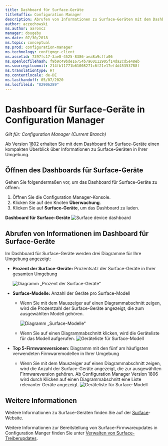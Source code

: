 ```yaml
---
title: Dashboard für Surface-Geräte
titleSuffix: Configuration Manager
description: Abrufen von Informationen zu Surface-Geräten mit dem Dashboard
author: aczechowski
ms.author: aaroncz
manager: dougeby
ms.date: 07/30/2018
ms.topic: conceptual
ms.prod: configuration-manager
ms.technology: configmgr-client
ms.assetid: 7397fc17-3ae8-4525-8386-aea8a9cffa06
ms.openlocfilehash: f9b9c49bde16754b7a60112905f14da2cd5e48eb
ms.sourcegitcommit: 214fb11771b61008271c6f21e17ef4d45353788f
ms.translationtype: HT
ms.contentlocale: de-DE
ms.lasthandoff: 05/07/2020
ms.locfileid: "82906289"
---
```

# <a name="surface-device-dashboard-in-configuration-manager"></a>Dashboard für Surface-Geräte in Configuration Manager

*Gilt für: Configuration Manager (Current Branch)*

Ab Version 1802 erhalten Sie mit dem Dashboard für Surface-Geräte einen kompakten Überblick über Informationen zu Surface-Geräten in Ihrer Umgebung. <!--1355788-->

## <a name="open-the-surface-device-dashboard"></a>Öffnen des Dashboards für Surface-Geräte

Gehen Sie folgendermaßen vor, um das Dashboard für Surface-Geräte zu öffnen: 

1. Öffnen Sie die Configuration Manager-Konsole. 
2. Klicken Sie auf den Knoten **Überwachung**. 
3. Klicken Sie auf **Surface-Geräte**, um das Dashboard zu laden.

**Dashboard für Surface-Geräte**
![Surface device dashboard](media/Surface-device-dashboard.PNG)



## <a name="reviewing-information-in-the-surface-device-dashboard"></a>Abrufen von Informationen im Dashboard für Surface-Geräte

Im Dashboard für Surface-Geräte werden drei Diagramme für Ihre Umgebung angezeigt: 

- **Prozent der Surface-Geräte:** Prozentsatz der Surface-Geräte in Ihrer gesamten Umgebung

    ![Diagramm „Prozent der Surface-Geräte“](media/Percent-Surface-Devices.PNG)
- **Surface-Modelle:** Anzahl der Geräte pro Surface-Modell 
  - Wenn Sie mit dem Mauszeiger auf einen Diagrammabschnitt zeigen, wird die Prozentzahl der Surface-Geräte angezeigt, die zum ausgewählten Modell gehören. 

       ![Diagramm „Surface-Modelle“](media/Surface-Models-Hover.PNG)
  - Wenn Sie auf einen Diagrammabschnitt klicken, wird die Geräteliste für das Modell aufgerufen. 
      ![Geräteliste für Surface-Modell](media/Surface-Model-Device-List.PNG)

- **Top 5-Firmwareversionen**: Diagramm mit den fünf am häufigsten verwendeten Firmwaremodellen in Ihrer Umgebung 
  - Wenn Sie mit dem Mauszeiger auf einen Diagrammabschnitt zeigen, wird die Anzahl der Surface-Geräte angezeigt, die zur ausgewählten Firmwareversion gehören. Ab Configuration Manager Version 1806 wird durch Klicken auf einen Diagrammabschnitt eine Liste relevanter Geräte angezeigt. <!--1358654-->
     ![Geräteliste für Surface-Modell](media/Surface-Firmware-Hover.PNG)


## <a name="more-information"></a>Weitere Informationen

Weitere Informationen zu Surface-Geräten finden Sie auf der [Surface](https://www.microsoft.com/surface)-Website.

Weitere Informationen zur Bereitstellung von Surface-Firmwareupdates in Configuration Manger finden Sie unter [Verwalten von Surface-Treiberupdates](https://support.microsoft.com/help/4098906).




